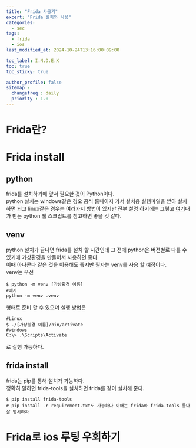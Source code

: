 ```yaml
---
title: "Frida 사용기"
excert: "Frida 설치와 사용"
categories:
  - sec
tags:
  - frida
  - ios
last_modified_at: 2024-10-24T13:16:00+09:00

toc_label: I.N.D.E.X
toc: true
toc_sticky: true

author_profile: false
sitemap :
  changefreq : daily
  priority : 1.0
---
```


# Frida란?

# Frida install
## python
frida를 설치하기에 앞서 필요한 것이 Python이다.  
python 설치는 windows같은 경오 공식 홈페이지 가서 설치용 실행파일을 받아 설치하면 되고 linux같은 경우는 여러가지 방법이 있지만 전부 설명 하기에는 그렇고 [여기](https://github.com/sudo-G41/my_ubuntu_set)내가 만든 python 쉘 스크립트를 참고하면 좋을 것 같다.

## venv
python 설치가 끝나면 frida를 설치 할 시간인데 그 전에 python은 버전별로 다를 수 있기에 가상환경을 만들어서 사용하면 좋다.  
이때 아나콘다 같은 것을 이용해도 좋지만 필자는 venv를 사용 할 예정이다.  
venv는 우선
``` shell
$ python -m venv [가상황경 이름]
#에시
python -m venv .venv
```
형태로 준비 할 수 있으며 실행 방법은
``` shell
#Linux
$ ./[가상황경 이름]/bin/activate
#windows
C:\> .\Scripts\Activate
```
로 실행 가능하다.

## frida install
frida는 pip를 통해 설치가 가능하다.  
정확히 말하면 frida-tools을 설치하면 frida를 같이 설치해 준다.
``` shell
$ pip install frida-tools
# pip install -r requirement.txt도 가능하다 이때는 frida와 frida-tools 둘다 잘 명시하자
```

# Frida로 ios 루팅 우회하기

